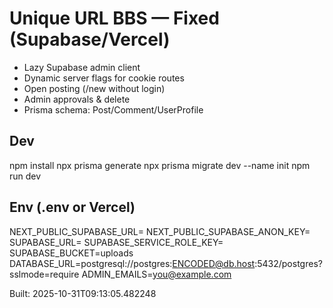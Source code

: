# Unique URL BBS — Fixed (Supabase/Vercel)

- Lazy Supabase admin client
- Dynamic server flags for cookie routes
- Open posting (/new without login)
- Admin approvals & delete
- Prisma schema: Post/Comment/UserProfile

## Dev
npm install
npx prisma generate
npx prisma migrate dev --name init
npm run dev

## Env (.env or Vercel)
NEXT_PUBLIC_SUPABASE_URL=
NEXT_PUBLIC_SUPABASE_ANON_KEY=
SUPABASE_URL=
SUPABASE_SERVICE_ROLE_KEY=
SUPABASE_BUCKET=uploads
DATABASE_URL=postgresql://postgres:ENCODED@db.host:5432/postgres?sslmode=require
ADMIN_EMAILS=you@example.com

Built: 2025-10-31T09:13:05.482248
